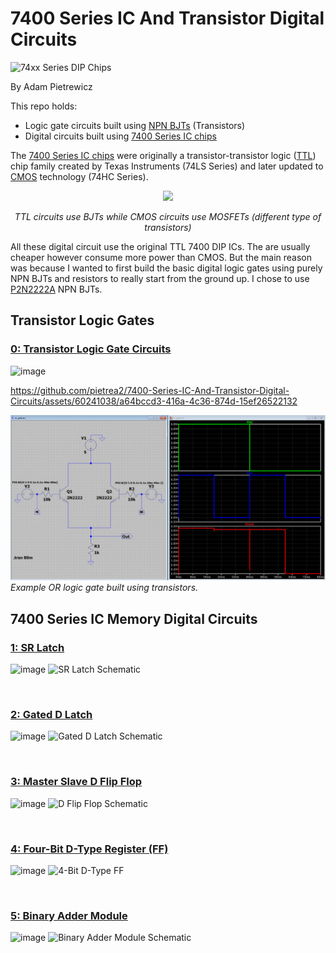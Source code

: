 # 7400 Series IC And Transistor Digital Circuits
![74xx Series DIP Chips](https://github.com/pietrea2/7400-Series-IC-Digital-Circuits/blob/main/Images/74x00_package-and-pinout.png)

By Adam Pietrewicz

This repo holds:
- Logic gate circuits built using [NPN BJTs](https://www.electronics-tutorials.ws/transistor/tran_2.html) (Transistors)
- Digital circuits built using [7400 Series IC chips](https://en.wikipedia.org/wiki/7400-series_integrated_circuits)

The [7400 Series IC chips](https://en.wikipedia.org/wiki/7400-series_integrated_circuits) were originally a transistor-transistor logic ([TTL](https://en.wikipedia.org/wiki/Transistor%E2%80%93transistor_logic)) chip family created by Texas Instruments (74LS Series) and later updated to [CMOS](https://en.wikipedia.org/wiki/CMOS) technology (74HC Series).

<p align="center">
  <img src="https://github.com/pietrea2/7400-Series-IC-Digital-Circuits/blob/main/Images/ttl_vs_cmos.png" />
</p>
<em>
<p align="center">
TTL circuits use BJTs while CMOS circuits use MOSFETs (different type of transistors)
</p>
</em>

All these digital circuit use the original TTL 7400 DIP ICs. The are usually cheaper however consume more power than CMOS. But the main reason was because I wanted to first build the basic digital logic gates using purely NPN BJTs and resistors to really start from the ground up. I chose to use [P2N2222A](https://www.onsemi.com/pdf/datasheet/p2n2222a-d.pdf) NPN BJTs.

## Transistor Logic Gates

### [0: Transistor Logic Gate Circuits](https://github.com/pietrea2/7400-Series-IC-And-Transistor-Digital-Circuits/tree/main/0%20Transistor%20Logic%20Gates)

![image](https://github.com/pietrea2/7400-Series-IC-And-Transistor-Digital-Circuits/assets/60241038/db50d62b-72c6-476e-9315-018b424df221)


https://github.com/pietrea2/7400-Series-IC-And-Transistor-Digital-Circuits/assets/60241038/a64bccd3-416a-4c36-874d-15ef26522132



![Or Gate Example Circuit](https://github.com/pietrea2/7400-Series-IC-And-Transistor-Digital-Circuits/blob/main/0%20Transistor%20Logic%20Gates/d%20OR/OR.png)
*Example OR logic gate built using transistors.*


## 7400 Series IC Memory Digital Circuits



### [1: SR Latch](https://github.com/pietrea2/7400-Series-IC-Digital-Circuits/tree/main/1%20SR%20Latch)

![image](https://github.com/pietrea2/7400-Series-IC-And-Transistor-Digital-Circuits/assets/60241038/ed03144b-083f-4637-98d6-830c6885514c)
![SR Latch Schematic](https://github.com/pietrea2/7400-Series-IC-Digital-Circuits/blob/main/1%20SR%20Latch/SR%20Latch.png)

&nbsp;
&nbsp;

### [2: Gated D Latch](https://github.com/pietrea2/7400-Series-IC-Digital-Circuits/tree/main/2%20Gated%20D%20Latch)

![image](https://github.com/pietrea2/7400-Series-IC-And-Transistor-Digital-Circuits/assets/60241038/f546c01e-36de-48e3-95e7-043a0229f0b1)
![Gated D Latch Schematic](https://github.com/pietrea2/7400-Series-IC-Digital-Circuits/blob/main/2%20Gated%20D%20Latch/Gated%20D%20Latch.png)

&nbsp;
&nbsp;

### [3: Master Slave D Flip Flop](https://github.com/pietrea2/7400-Series-IC-Digital-Circuits/tree/main/3%20Master%20Slave%20D%20Flip%20Flop)

![image](https://github.com/pietrea2/7400-Series-IC-And-Transistor-Digital-Circuits/assets/60241038/813c03ca-e793-4f11-883e-2118d367d2bd)
![D Flip Flop Schematic](https://github.com/pietrea2/7400-Series-IC-Digital-Circuits/blob/main/3%20Master%20Slave%20D%20Flip%20Flop/Master%20Slave%20D%20Flip%20Flop.png)

&nbsp;
&nbsp;

### [4: Four-Bit D-Type Register (FF)](https://github.com/pietrea2/7400-Series-IC-Digital-Circuits/tree/main/4%20Four%20Bit%20D-Type%20Register)

![image](https://github.com/pietrea2/7400-Series-IC-And-Transistor-Digital-Circuits/assets/60241038/a4a914ad-93e5-4c14-9401-b8c81aa687ff)
![4-Bit D-Type FF](https://github.com/pietrea2/7400-Series-IC-Digital-Circuits/blob/main/4%20Four%20Bit%20D-Type%20Register/4%20Bit%20D%20Type%20Register.png)

&nbsp;
&nbsp;

### [5: Binary Adder Module](https://github.com/pietrea2/7400-Series-IC-Digital-Circuits/tree/main/5%20Binary%20Adder%20Module)

![image](https://github.com/pietrea2/7400-Series-IC-And-Transistor-Digital-Circuits/assets/60241038/8e63443f-0247-4fae-abcf-2170d0e69f96)
![Binary Adder Module Schematic](https://github.com/pietrea2/7400-Series-IC-Digital-Circuits/blob/main/5%20Binary%20Adder%20Module/4%20Bit%20Binary%20Adder%20Module.png)

&nbsp;

